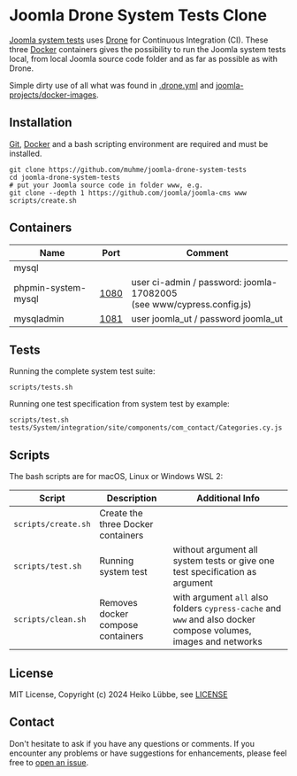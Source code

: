 # Joomla Drone System Tests Clone

[Joomla system tests](https://github.com/joomla/joomla-cms/tree/4.4-dev/tests/System) uses [Drone](https://www.drone.io/) for Continuous Integration (CI). These three [Docker](https://www.docker.com/) containers gives the possibility to run the Joomla system tests local, from local Joomla source code folder and as far as possible as with Drone.

Simple dirty use of all what was found in [.drone.yml](https://github.com/joomla/joomla-cms/blob/4.4-dev/.drone.yml) and [joomla-projects/docker-images](https://github.com/joomla-projects/docker-images).

## Installation

[Git](https://git-scm.com/), [Docker](https://www.docker.com/) and a bash scripting environment are required and must be installed.

```
git clone https://github.com/muhme/joomla-drone-system-tests
cd joomla-drone-system-tests
# put your Joomla source code in folder www, e.g.
git clone --depth 1 https://github.com/joomla/joomla-cms www
scripts/create.sh
```

## Containers

|Name               |Port                                 |Comment                                    |
|-------------------|-------------------------------------|-------------------------------------------|
|mysql              |                                     |                                           |
|phpmin-system-mysql|[1080](http://localhost:1080)        | user ci-admin / password: joomla-17082005<br />(see www/cypress.config.js) |
|mysqladmin         |[1081](http://localhost:1080/cmysql/)| user joomla_ut / password joomla_ut       |

## Tests

Running the complete system test suite:
```
scripts/tests.sh
```

Running one test specification from system test by example:
```
scripts/test.sh tests/System/integration/site/components/com_contact/Categories.cy.js
```

## Scripts

The bash scripts are for macOS, Linux or Windows WSL 2:

| Script | Description | Additional Info |
| --- | --- | --- |
| `scripts/create.sh` | Create the three Docker containers |  |
| `scripts/test.sh` | Running system test | without argument all system tests or give one test specification as argument |
| `scripts/clean.sh` | Removes docker compose containers | with argument `all` also folders `cypress-cache` and `www` and also docker compose volumes, images and networks |

## License

MIT License, Copyright (c) 2024 Heiko Lübbe, see [LICENSE](LICENSE)

## Contact

Don't hesitate to ask if you have any questions or comments. If you encounter any problems or have suggestions for enhancements, please feel free to [open an issue](../../issues).
